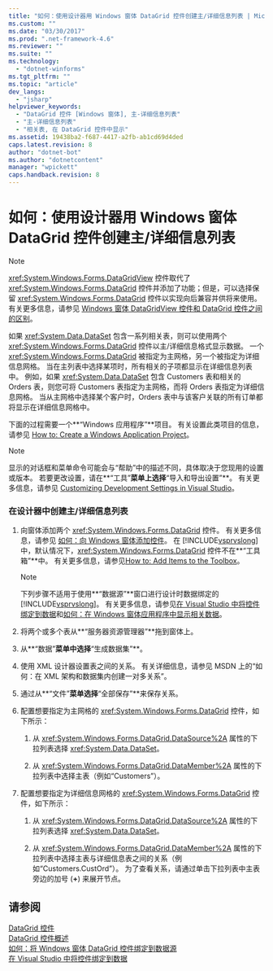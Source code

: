 ```yaml
---
title: "如何：使用设计器用 Windows 窗体 DataGrid 控件创建主/详细信息列表 | Microsoft Docs"
ms.custom: ""
ms.date: "03/30/2017"
ms.prod: ".net-framework-4.6"
ms.reviewer: ""
ms.suite: ""
ms.technology: 
  - "dotnet-winforms"
ms.tgt_pltfrm: ""
ms.topic: "article"
dev_langs: 
  - "jsharp"
helpviewer_keywords: 
  - "DataGrid 控件 [Windows 窗体], 主-详细信息列表"
  - "主-详细信息列表"
  - "相关表, 在 DataGrid 控件中显示"
ms.assetid: 19438ba2-f687-4417-a2fb-ab1cd69d4ded
caps.latest.revision: 8
author: "dotnet-bot"
ms.author: "dotnetcontent"
manager: "wpickett"
caps.handback.revision: 8
---
```

# 如何：使用设计器用 Windows 窗体 DataGrid 控件创建主/详细信息列表
> [!NOTE]
>  <xref:System.Windows.Forms.DataGridView> 控件取代了 <xref:System.Windows.Forms.DataGrid> 控件并添加了功能；但是，可以选择保留 <xref:System.Windows.Forms.DataGrid> 控件以实现向后兼容并供将来使用。  有关更多信息，请参见 [Windows 窗体 DataGridView 控件和 DataGrid 控件之间的区别](../../../../docs/framework/winforms/controls/differences-between-the-windows-forms-datagridview-and-datagrid-controls.md)。  
  
 如果 <xref:System.Data.DataSet> 包含一系列相关表，则可以使用两个 <xref:System.Windows.Forms.DataGrid> 控件以主\/详细信息格式显示数据。  一个 <xref:System.Windows.Forms.DataGrid> 被指定为主网格，另一个被指定为详细信息网格。  当在主列表中选择某项时，所有相关的子项都显示在详细信息列表中。  例如，如果 <xref:System.Data.DataSet> 包含 Customers 表和相关的 Orders 表，则您可将 Customers 表指定为主网格，而将 Orders 表指定为详细信息网格。  当从主网格中选择某个客户时，Orders 表中与该客户关联的所有订单都将显示在详细信息网格中。  
  
 下面的过程需要一个**“Windows 应用程序”**项目。  有关设置此类项目的信息，请参见 [How to: Create a Windows Application Project](http://msdn.microsoft.com/zh-cn/b2f93fed-c635-4705-8d0e-cf079a264efa)。  
  
> [!NOTE]
>  显示的对话框和菜单命令可能会与“帮助”中的描述不同，具体取决于您现用的设置或版本。  若要更改设置，请在**“工具”**菜单上选择**“导入和导出设置”**。  有关更多信息，请参见 [Customizing Development Settings in Visual Studio](http://msdn.microsoft.com/zh-cn/22c4debb-4e31-47a8-8f19-16f328d7dcd3)。  
  
### 在设计器中创建主\/详细信息列表  
  
1.  向窗体添加两个 <xref:System.Windows.Forms.DataGrid> 控件。  有关更多信息，请参见 [如何：向 Windows 窗体添加控件](../../../../docs/framework/winforms/controls/how-to-add-controls-to-windows-forms.md)。  在 [!INCLUDE[vsprvslong](../../../../includes/vsprvslong-md.md)] 中，默认情况下，<xref:System.Windows.Forms.DataGrid> 控件不在**“工具箱”**中。  有关更多信息，请参见[How to: Add Items to the Toolbox](http://msdn.microsoft.com/zh-cn/458e119e-17fe-450b-b889-e31c128bd7e0)。  
  
    > [!NOTE]
    >  下列步骤不适用于使用**“数据源”**窗口进行设计时数据绑定的 [!INCLUDE[vsprvslong](../../../../includes/vsprvslong-md.md)]。  有关更多信息，请参见[在 Visual Studio 中将控件绑定到数据](../Topic/Bind%20controls%20to%20data%20in%20Visual%20Studio.md)和[如何：在 Windows 窗体应用程序中显示相关数据](../Topic/How%20to:%20Display%20Related%20Data%20in%20a%20Windows%20Forms%20Application.md)。  
  
2.  将两个或多个表从**“服务器资源管理器”**拖到窗体上。  
  
3.  从**“数据”**菜单中选择**“生成数据集”**。  
  
4.  使用 XML 设计器设置表之间的关系。  有关详细信息，请参见 MSDN 上的“如何：在 XML 架构和数据集内创建一对多关系”。  
  
5.  通过从**“文件”**菜单选择**“全部保存”**来保存关系。  
  
6.  配置想要指定为主网格的 <xref:System.Windows.Forms.DataGrid> 控件，如下所示：  
  
    1.  从 <xref:System.Windows.Forms.DataGrid.DataSource%2A> 属性的下拉列表选择 <xref:System.Data.DataSet>。  
  
    2.  从 <xref:System.Windows.Forms.DataGrid.DataMember%2A> 属性的下拉列表中选择主表（例如“Customers”）。  
  
7.  配置想要指定为详细信息网格的 <xref:System.Windows.Forms.DataGrid> 控件，如下所示：  
  
    1.  从 <xref:System.Windows.Forms.DataGrid.DataSource%2A> 属性的下拉列表选择 <xref:System.Data.DataSet>。  
  
    2.  从 <xref:System.Windows.Forms.DataGrid.DataMember%2A> 属性的下拉列表中选择主表与详细信息表之间的关系（例如“Customers.CustOrd”）。  为了查看关系，请通过单击下拉列表中主表旁边的加号 \(**\+**\) 来展开节点。  
  
## 请参阅  
 [DataGrid 控件](../../../../docs/framework/winforms/controls/datagrid-control-windows-forms.md)   
 [DataGrid 控件概述](../../../../docs/framework/winforms/controls/datagrid-control-overview-windows-forms.md)   
 [如何：将 Windows 窗体 DataGrid 控件绑定到数据源](../../../../docs/framework/winforms/controls/how-to-bind-the-windows-forms-datagrid-control-to-a-data-source.md)   
 [在 Visual Studio 中将控件绑定到数据](../Topic/Bind%20controls%20to%20data%20in%20Visual%20Studio.md)